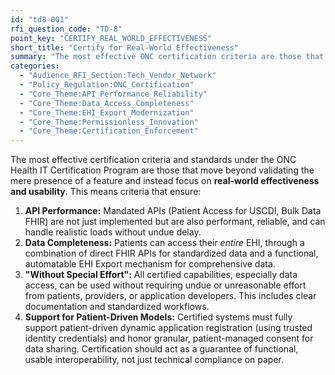 ```yaml
---
id: "td8-001"
rfi_question_code: "TD-8"
point_key: "CERTIFY_REAL_WORLD_EFFECTIVENESS"
short_title: "Certify for Real-World Effectiveness"
summary: "The most effective ONC certification criteria are those that validate real-world effectiveness: API performance (speed, reliability), data completeness (all EHI access via APIs/EHI Export), 'no special effort' adherence, and support for patient-driven app registration and control."
categories:
  - "Audience_RFI_Section:Tech_Vendor_Network"
  - "Policy_Regulation:ONC_Certification"
  - "Core_Theme:API_Performance_Reliability"
  - "Core_Theme:Data_Access_Completeness"
  - "Core_Theme:EHI_Export_Modernization"
  - "Core_Theme:Permissionless_Innovation"
  - "Core_Theme:Certification_Enforcement"
---
```

The most effective certification criteria and standards under the ONC Health IT Certification Program are those that move beyond validating the mere presence of a feature and instead focus on **real-world effectiveness and usability**. This means criteria that ensure:
1.  **API Performance:** Mandated APIs (Patient Access for USCDI, Bulk Data FHIR) are not just implemented but are also performant, reliable, and can handle realistic loads without undue delay.
2.  **Data Completeness:** Patients can access their *entire* EHI, through a combination of direct FHIR APIs for standardized data and a functional, automatable EHI Export mechanism for comprehensive data.
3.  **"Without Special Effort":** All certified capabilities, especially data access, can be used without requiring undue or unreasonable effort from patients, providers, or application developers. This includes clear documentation and standardized workflows.
4.  **Support for Patient-Driven Models:** Certified systems must fully support patient-driven dynamic application registration (using trusted identity credentials) and honor granular, patient-managed consent for data sharing.
Certification should act as a guarantee of functional, usable interoperability, not just technical compliance on paper.
